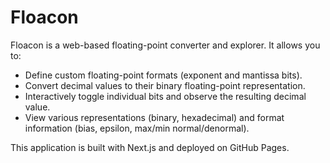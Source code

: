 # Floacon

Floacon is a web-based floating-point converter and explorer. It allows you to:

*   Define custom floating-point formats (exponent and mantissa bits).
*   Convert decimal values to their binary floating-point representation.
*   Interactively toggle individual bits and observe the resulting decimal value.
*   View various representations (binary, hexadecimal) and format information (bias, epsilon, max/min normal/denormal).

This application is built with Next.js and deployed on GitHub Pages.